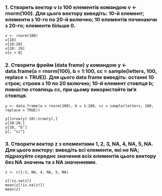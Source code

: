 ### 1. Створить вектор v із 100 елементів командою v <- rnorm(100). Для цього вектору виведіть: 10-й елемент; елементи з 10-го по 20-й включно; 10 елементів починаючи з 20-го; елементи більше 0.
``` (r)
v <- rnorm(100)
v[10]
v[10:20]
v[20: 29]
v[v > 0]
```

### 2. Створити фрейм (data frame) y командою y <- data.frame(a = rnorm(100), b = 1:100, cc = sample(letters, 100, replace = TRUE)). Для цього data frame виведіть: останні 10 строк; строки з 10 по 20 включно; 10-й елемент стовпця b; повністю стовпець cc, при цьому використайте ім’я стовпця.
``` (r)
y <- data.frame(a = rnorm(100), b = 1:100, cc = sample(letters, 100, replace = TRUE))

y[(nrow(y)-10):nrow(y),]
y[10:20,]
y[10, "b"]
y[, "cc"]
```

### 3. Створити вектор z з елементами 1, 2, 3, NA, 4, NA, 5, NA. Для цього вектору: виведіть всі елементи, які не NA; підрахуйте середнє значення всіх елементів цього вектору без NA значень та з NA значеннями.
``` (r)
z <- c(1:3, NA, 4, NA, 5, NA)

z[!is.na(z)]
mean(z[!is.na(z)])
mean(z)
```